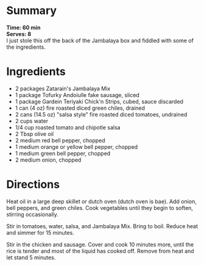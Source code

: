 # Summary
**Time: 60 min**  
**Serves: 8**  
I just stole this off the back of the Jambalaya box and fiddled with some of the ingredients.

# Ingredients
- 2 packages Zatarain's Jambalaya Mix
- 1 package Tofurky Andoiulle fake sausage, sliced
- 1 package Gardein Teriyaki Chick'n Strips, cubed, sauce discarded
- 1 can (4 oz) fire roasted diced green chiles, drained
- 2 cans (14.5 oz) "salsa style" fire roasted diced tomatoes, undrained
- 2 cups water
- 1/4 cup roasted tomato and chipotle salsa
- 2 Tbsp olive oil
- 2 medium red bell pepper, chopped
- 1 medium orange or yellow bell pepper, chopped
- 1 medium green bell pepper, chopped
- 2 medium onion, chopped

# Directions
Heat oil in a large deep skillet or dutch oven (dutch oven is bae). Add onion, bell peppers, and green chiles. Cook vegetables until they begin to soften, stirring occasionally.  

Stir in tomatoes, water, salsa, and Jambalaya Mix. Bring to boil. Reduce heat and simmer for 15 minutes.  

Stir in the chicken and sausage. Cover and cook 10 minutes more, until the rice is tender and most of the liquid has cooked off. Remove from heat and let stand 5 minutes.
